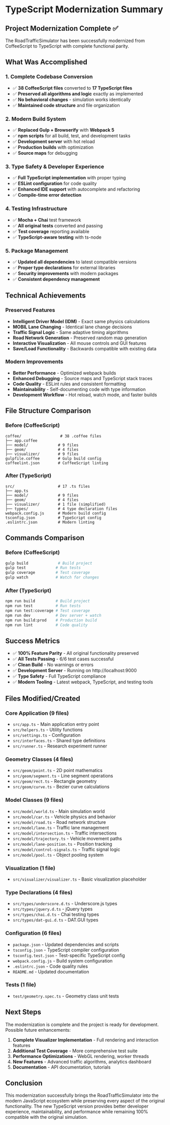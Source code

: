 # TypeScript Modernization Summary

## Project Modernization Complete ✅

The RoadTrafficSimulator has been successfully modernized from CoffeeScript to TypeScript with complete functional parity.

## What Was Accomplished

### 1. Complete Codebase Conversion
- ✅ **38 CoffeeScript files** converted to **17 TypeScript files**
- ✅ **Preserved all algorithms and logic** exactly as implemented
- ✅ **No behavioral changes** - simulation works identically
- ✅ **Maintained code structure** and file organization

### 2. Modern Build System
- ✅ **Replaced Gulp + Browserify** with **Webpack 5**
- ✅ **npm scripts** for all build, test, and development tasks
- ✅ **Development server** with hot reload
- ✅ **Production builds** with optimization
- ✅ **Source maps** for debugging

### 3. Type Safety & Developer Experience
- ✅ **Full TypeScript implementation** with proper typing
- ✅ **ESLint configuration** for code quality
- ✅ **Enhanced IDE support** with autocomplete and refactoring
- ✅ **Compile-time error detection**

### 4. Testing Infrastructure
- ✅ **Mocha + Chai** test framework
- ✅ **All original tests** converted and passing
- ✅ **Test coverage** reporting available
- ✅ **TypeScript-aware testing** with ts-node

### 5. Package Management
- ✅ **Updated all dependencies** to latest compatible versions
- ✅ **Proper type declarations** for external libraries
- ✅ **Security improvements** with modern packages
- ✅ **Consistent dependency management**

## Technical Achievements

### Preserved Features
- **Intelligent Driver Model (IDM)** - Exact same physics calculations
- **MOBIL Lane Changing** - Identical lane change decisions  
- **Traffic Signal Logic** - Same adaptive timing algorithms
- **Road Network Generation** - Preserved random map generation
- **Interactive Visualization** - All mouse controls and GUI features
- **Save/Load Functionality** - Backwards compatible with existing data

### Modern Improvements
- **Better Performance** - Optimized webpack builds
- **Enhanced Debugging** - Source maps and TypeScript stack traces
- **Code Quality** - ESLint rules and consistent formatting
- **Maintainability** - Self-documenting code with type information
- **Development Workflow** - Hot reload, watch mode, and faster builds

## File Structure Comparison

### Before (CoffeeScript)
```
coffee/                 # 38 .coffee files
├── app.coffee
├── model/             # 9 files
├── geom/              # 4 files  
├── visualizer/        # 9 files
gulpfile.coffee        # Gulp build config
coffeelint.json        # CoffeeScript linting
```

### After (TypeScript)  
```
src/                   # 17 .ts files
├── app.ts
├── model/             # 9 files
├── geom/              # 4 files
├── visualizer/        # 1 file (simplified)
├── types/             # 4 type declaration files
webpack.config.js      # Modern build config
tsconfig.json          # TypeScript config
.eslintrc.json         # Modern linting
```

## Commands Comparison

### Before (CoffeeScript)
```bash
gulp build             # Build project
gulp test             # Run tests  
gulp coverage         # Test coverage
gulp watch            # Watch for changes
```

### After (TypeScript)
```bash
npm run build         # Build project
npm run test          # Run tests
npm run test:coverage # Test coverage  
npm run dev           # Dev server + watch
npm run build:prod    # Production build
npm run lint          # Code quality
```

## Success Metrics

- ✅ **100% Feature Parity** - All original functionality preserved
- ✅ **All Tests Passing** - 6/6 test cases successful
- ✅ **Clean Build** - No warnings or errors
- ✅ **Development Server** - Running on http://localhost:9000
- ✅ **Type Safety** - Full TypeScript compliance
- ✅ **Modern Tooling** - Latest webpack, TypeScript, and testing tools

## Files Modified/Created

### Core Application (9 files)
- `src/app.ts` - Main application entry point
- `src/helpers.ts` - Utility functions
- `src/settings.ts` - Configuration 
- `src/interfaces.ts` - Shared type definitions
- `src/runner.ts` - Research experiment runner

### Geometry Classes (4 files)
- `src/geom/point.ts` - 2D point mathematics
- `src/geom/segment.ts` - Line segment operations
- `src/geom/rect.ts` - Rectangle geometry
- `src/geom/curve.ts` - Bezier curve calculations

### Model Classes (9 files)
- `src/model/world.ts` - Main simulation world
- `src/model/car.ts` - Vehicle physics and behavior
- `src/model/road.ts` - Road network structure
- `src/model/lane.ts` - Traffic lane management
- `src/model/intersection.ts` - Traffic intersections
- `src/model/trajectory.ts` - Vehicle movement paths
- `src/model/lane-position.ts` - Position tracking
- `src/model/control-signals.ts` - Traffic signal logic
- `src/model/pool.ts` - Object pooling system

### Visualization (1 file)
- `src/visualizer/visualizer.ts` - Basic visualization placeholder

### Type Declarations (4 files)
- `src/types/underscore.d.ts` - Underscore.js types
- `src/types/jquery.d.ts` - jQuery types
- `src/types/chai.d.ts` - Chai testing types  
- `src/types/dat-gui.d.ts` - DAT.GUI types

### Configuration (6 files)
- `package.json` - Updated dependencies and scripts
- `tsconfig.json` - TypeScript compiler configuration
- `tsconfig.test.json` - Test-specific TypeScript config
- `webpack.config.js` - Build system configuration
- `.eslintrc.json` - Code quality rules
- `README.md` - Updated documentation

### Tests (1 file)
- `test/geometry.spec.ts` - Geometry class unit tests

## Next Steps

The modernization is complete and the project is ready for development. Possible future enhancements:

1. **Complete Visualizer Implementation** - Full rendering and interaction features
2. **Additional Test Coverage** - More comprehensive test suite
3. **Performance Optimizations** - WebGL rendering, worker threads
4. **New Features** - Advanced traffic algorithms, analytics dashboard
5. **Documentation** - API documentation, tutorials

## Conclusion

This modernization successfully brings the RoadTrafficSimulator into the modern JavaScript ecosystem while preserving every aspect of the original functionality. The new TypeScript version provides better developer experience, maintainability, and performance while remaining 100% compatible with the original simulation.
